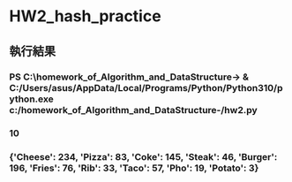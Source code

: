 # HW2_hash_practice
## 執行結果
### PS C:\homework_of_Algorithm_and_DataStructure-> & C:/Users/asus/AppData/Local/Programs/Python/Python310/python.exe c:/homework_of_Algorithm_and_DataStructure-/hw2.py
### 10
### {'Cheese': 234, 'Pizza': 83, 'Coke': 145, 'Steak': 46, 'Burger': 196, 'Fries': 76, 'Rib': 33, 'Taco': 57, 'Pho': 19, 'Potato': 3}

